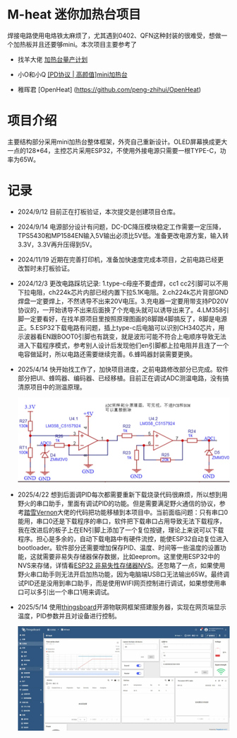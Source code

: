 # M-heat 迷你加热台项目

焊接电路使用电烙铁太麻烦了，尤其遇到0402、QFN这种封装的很难受，想做一个加热板并且还要够mini。本次项目主要参考了 

* 找羊大佬 [加热台量产计划](https://oshwhub.com/sheep_finder/pcb-heng-wen-jia-re-tai)

* 小O和小Q [[PD协议 | 高颜值]mini加热台](https://oshwhub.com/littleoandlittleq/bian-xie-jia-re-tai)

* 稚晖君 [OpenHeat] (https://github.com/peng-zhihui/OpenHeat)

# 项目介绍

主要结构部分采用mini加热台整体框架，外壳自己重新设计。OLED屏幕换成更大一点的128*64，主控芯片采用ESP32，不使用外接电源只需要一根TYPE-C，功率为65W。














# 记录
* 2024/9/12   目前正在打板验证，本次提交是创建项目仓库。

* 2024/9/14   电源部分设计有问题，DC-DC降压模块稳定工作需要一定压降，TPS5430和MP1584EN输入5V输出必须比5V低。准备更改电源方案，输入转3.3V，3.3V再升压得到5V。

* 2024/11/19  近期在完善打印机，准备加快速度完成本项目，之前电路已经更改暂时未打板验证。

* 2024/12/3   更改电路踩坑记录: 1.type-c母座不要虚焊，cc1 cc2引脚可以不用下拉电阻，ch224k芯片内部已经内置下拉5.1K电阻。2.ch224k芯片背部GND焊盘一定要焊上，不然诱导不出来20V电压。3.充电器一定要用带支持PD20V协议的，一开始诱导不出来后面换了个充电头就可以诱导出来了。4.LM358引脚一定要看好，在找羊原项目里按照原理图画的8脚跟4脚搞反了，8脚是电源正。5.ESP32下载电路有问题，插上type-c后电脑可以识别CH340芯片，用示波器看EN跟BOOT0引脚也有跳变，就是波形可能不符合上电顺序导致无法进入下载程序模式，参考别人设计后发现他们en引脚都上拉电阻并且连了一个电容做延时，所以电路还需要继续完善。6.蜂鸣器封装需要更换。

* 2025/4/14   快开始找工作了，加快项目进度，之前电路修改部分已完成。软件部分把UI、蜂鸣器、编码器、已经移植。目前正在调试ADC测温电路，没有搞清原项目中的测温原理。

    ![image](https://github.com/maxiro-samurai/picx-images-hosting/raw/master/image.86tu7igduf.webp)

* 2025/4/22   想到后面调PID每次都需要重新下载烧录代码很麻烦，所以想到用野火的串口助手，里面有调试PID的功能。但是需要满足野火通信的协议，参考[踏雪Vernon](https://github.com/taxue-vernon/firetool_PID_driver_esp)大佬的代码把功能移植到本项目中。当前面临问题：只有串口0能用，串口0还是下载程序的串口，软件把下载串口占用导致无法下载程序，我在改进后的板子上在EN引脚上添加了一个复位按键，理论上来说可以下载程序。担心是多余的，自动下载电路中有硬件流控，能使ESP32自动复位进入bootloader。软件部分还需要增加保存PID、温度、时间等一些温度的设置功能，这就需要非易失存储器保存数据，比如eeprom。这里使用ESP32中的NVS来存储，详情看[ESP32 非易失性存储器NVS](https://docs.espressif.com/projects/esp-idf/zh_CN/v5.4.1/esp32s3/api-reference/storage/nvs_flash.html#id2)。还忽略了一点，如果使用野火串口助手则无法开启加热功能，因为电脑端USB口无法输出65W。最终调试PID还是没用到串口助手，而是使用WIFI网页控制进行调试，如果想使用串口可以多引出一个串口1用来调试。

* 2025/5/14   使用[thingsboard](https://github.com/thingsboard/thingsboard)开源物联网框架搭建服务器，实现在网页端显示温度，PID参数并且对设备进行控制。

    ![image](https://github.com/maxiro-samurai/picx-images-hosting/raw/master/image.70ak5h8d6q.webp)


